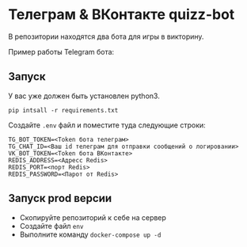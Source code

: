 # Телеграм & ВКонтакте quizz-bot

В репозитории находятся два бота для игры в викторину.

Пример работы Telegram бота:

## Запуск

У вас уже должен быть установлен python3.

```
pip intsall -r requirements.txt
```

Создайте `.env` файл и поместите туда следующие строки:

```
TG_BOT_TOKEN=<Token бота телеграм>
TG_CHAT_ID=<Ваш id телеграм для отправки сообщений о логировании>
VK_BOT_TOKEN=<Token бота ВКонтакте>
REDIS_ADDRESS=<Адресс Redis>
REDIS_PORT=<порт Redis>
REDIS_PASSWORD=<Парот от Redis>

```

## Запуск prod версии

- Скопируйте репозиторий к себе на сервер
- Создайте файл `env`
- Выполните команду `docker-compose up -d`
